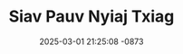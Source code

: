 ---
layout: movie-video-data
date: 2025-03-01 21:25:08 -0873
categories: movie

# Site Attributes
title: "Siav Pauv Nyiaj Txiag"
permalink: "/movie/Siav_Pauv_Nyiaj_Txiag"

# Movie Attributes
synopsis: ""
producer: "K.B Production"
director: ""
writer: ""
video_link: "https://youtu.be/lmBPUW7WJUM?si=mFj6si-Bzp4pBDmt"
genre: "Action"
year: ""
release_type: ""
storage: "Center for Hmong Studies"
thumbnail: "/assets/images/movie_thumbnails/Siav Pauv Nyiaj Txiag.jpeg"
publishing_company: "K.B Production"

# Sequels + Parts
base_movie: ""
total_parts: 0
sequel: ""

# Movie Cast
cast:
#VALUE!
---